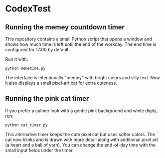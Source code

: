 # CodexTest

## Running the memey countdown timer

This repository contains a small Python script that opens a window and shows how much time is left until the end of the workday. The end time is configured for 17:00 by default.

Run it with:

```
python memetime.py
```

The interface is intentionally "memey" with bright colors and silly text.
Now it also displays a small pixel-art cat for extra cuteness.

## Running the pink cat timer

If you prefer a calmer look with a gentle pink background and white digits, run:

```
python cat_timer.py
```

This alternative timer keeps the cute pixel cat but uses softer colors. The cat
now blinks and is drawn with more detail along with additional pixel art (a
heart and a ball of yarn). You can change the end-of-day time with the small
input fields under the timer.
